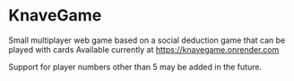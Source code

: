 # KnaveGame
Small multiplayer web game based on a social deduction game that can be played with cards
Available currently at https://knavegame.onrender.com

Support for player numbers other than 5 may be added in the future.

